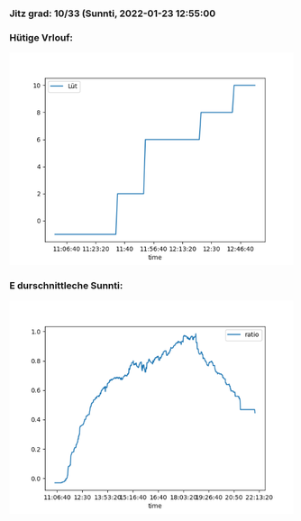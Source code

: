 ### Jitz grad: 10/33 (Sunnti, 2022-01-23 12:55:00

### Hütige Vrlouf:
![Graph](Today.png)

### E durschnittleche Sunnti:
![Graph](Sunnti.png)